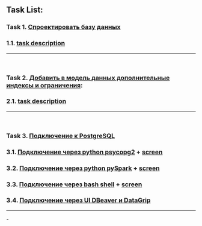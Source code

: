 ## **Task List:** 

### Task 1. [**Спроектировать базу данных**](https://github.com/SolonnikovDV/otusDbProject/tree/master/task_1)
### 1.1. [task description](https://github.com/SolonnikovDV/otusDbProject/blob/main/task_1/task_1_readme.md)
- - -
<br>

### Task 2. [**Добавить в модель данных дополнительные индексы и ограничения**](https://github.com/SolonnikovDV/otusDbProject/tree/master/task_2/tables):
### 2.1. [task description](https://github.com/SolonnikovDV/otusDbProject/blob/main/task_2/task_2_readme.md)
- - -
<br>

### Task 3. [**Подключение к PostgreSQL**](https://github.com/SolonnikovDV/otusDbProject/tree/master/task_3/tables)
### 3.1. [Подключение через python psycopg2](https://github.com/SolonnikovDV/otusDbProject/blob/master/task_3/connect_with_python/psycopg2_psql_connect.py) + [screen](https://github.com/SolonnikovDV/otusDbProject/blob/master/task_3/connect_with_python/python_psycopg2_PostgreSQL_connection.png)
### 3.2. [Подключение через python pySpark](https://github.com/SolonnikovDV/otusDbProject/blob/master/task_3/connect_with_pySpark/spark_psql_connect.py) + [screen](https://github.com/SolonnikovDV/otusDbProject/blob/master/task_3/connect_with_pySpark/python_pySpark_connection.png)
### 3.3. [Подключение через bash shell](https://github.com/SolonnikovDV/otusDbProject/blob/master/task_3/connect_with_bash/bash_psql_connection.sh) + [screen](https://github.com/SolonnikovDV/otusDbProject/blob/master/task_3/connect_with_bash/bash_PostgreSQL_connection.png)
### 3.4. [Подключение через  UI DBeaver и DataGrip](https://github.com/SolonnikovDV/otusDbProject/blob/master/task_3/connect_with_UI)
- - -

<dr>
-